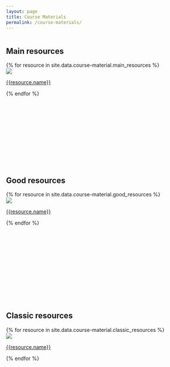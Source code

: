 ```yaml
---
layout: page
title: Course Materials
permalink: /course-materials/
---
```













<div style="width:100%; float: left">
    <div class="Course-material-pic-gallary">
        <h2>Main resources</h2>
        {% for resource in site.data.course-material.main_resources %}
        <div class="Course-materual--image-cover-container">
            <img src="{{ resource.pic | prepend: site.baseurl }}" class="Course-material--image-cover">
            <p><a href="{{resource.address}}">{{resource.name}}</a></p>
        </div>
        {% endfor %}
<br><br><br><br><br><br><br><br><br><br><br><br>
        <h2>Good resources</h2>
        {% for resource in site.data.course-material.good_resources %}
        <div class="Course-materual--image-cover-container">
            <img src="{{ resource.pic | prepend: site.baseurl }}" class="Course-material--image-cover">
            <p><a href="{{resource.address}}">{{resource.name}}</a></p>
        </div>
        {% endfor %}
<br><br><br><br><br><br><br><br><br><br><br><br><br>
        <h2>Classic resources</h2>
        {% for resource in site.data.course-material.classic_resources %}
        <div class="Course-materual--image-cover-container">
            <img src="{{ resource.pic | prepend: site.baseurl }}" class="Course-material--image-cover">
            <p><a href="{{resource.address}}">{{resource.name}}</a></p>
        </div>
        {% endfor %}
    </div>
</div>


















































































<!-- 


<p><big><big><big>Network security Books:</big></big></big></p>

<br>


<p><big><font color="red"> 1- Cryptography and Network Security: Principles and Practice Books by William Stallings </font><big>
<br><br>

<a href="https://github.com/mahdi-javid/computer-systems-security/raw/master/download/7th%20Edition-cryptography%20and%20network%20security%20stallings.pdf">
<img border="0" alt="Cryptography and Network Security: Principles and Practice (7th Edition) by William Stallings" src="https://github.com/mahdi-javid/computer-systems-security/blob/master/download/Cryptography%20and%20Network%20Security%20Principles%20and%20Practice%20(7th%20Edition)%20by%20William%20Stallings.jpg?raw=true" width="180" height="250" hspace="50">
</a>

Cryptography and Network Security: Principles and Practice (6th Edition) by William Stallings 
<a  href="https://github.com/mahdi-javid/computer-systems-security/raw/master/download/(DR.zeinab%20Movahedi)%5BWilliam_Stallings%5D_Cryptography_and_Network_Security.pdf">
<img border="0" alt="Cryptography and Network Security: Principles and Practice (6th Edition) by William Stallings" src="https://github.com/mahdi-javid/computer-systems-security/blob/master/download/Cryptography%20and%20Network%20Security%20Principles%20and%20Practice%20(6th%20Edition)%20by%20William%20Stallings.jpg?raw=true" width="180" height="250" hspace="50">
</a>


<a  href="https://github.com/mahdi-javid/computer-systems-security/raw/master/download/(DR.zeinab%20Movahedi)%20Cryptography%20and%20Network%20Security%20Principles%20and%20Practice%20Fifth%20Edition%20by%20William%20Stallings.pdf">
<img border="0" alt="Cryptography and Network Security Principles and Practice (5th Edition) by William Stallings" src="https://github.com/mahdi-javid/computer-systems-security/blob/master/download/Cryptography%20and%20Network%20Security%20Principles%20and%20Practice%20(5th%20Edition)%20by%20William%20Stallings.jpg?raw=true" width="180" height="250" hspace="50">
</a>


<br><br><br><br>
<p hspace="50"><font color="red">2- Network Security Essentials: Applications and Standards Books by William Stallings</font><br></p>
<a  href="https://github.com/mahdi-javid/computer-systems-security/raw/master/download/(DR.zeinab%20Movahedi)%5BWilliam_Stallings%5D_Network_Security_Essentials__A.pdf">
<img border="0" alt="Network Security Essentials: Applications and Standards (4thEdition) by William Stallings" src="https://github.com/mahdi-javid/computer-systems-security/blob/master/download/Network%20Security%20Essentials%20Applications%20and%20Standards%20(4thEdition)%20by%20William%20Stallings.jpg?raw=true" width="180" height="250" hspace="50">
</a>




<br><br><br><br>
<p hspace="50"><font color="red">3- Computer Networking: A Top-Down Approach Book by Jim Kurose</font><br></p>
<a  href="https://github.com/mahdi-javid/computer-systems-security/raw/master/download/fqo47.Computer.Networking.A.TopDown.Approach.6th.Edition.pdf">
<img border="0" alt="Computer Networking: A Top-Down Approach Book by Jim Kurose" src="https://github.com/mahdi-javid/computer-systems-security/blob/master/download/computernetworkingatop-downapproach6thedition-1-638.jpg?raw=true" width="180" height="250" hspace="50">
</a>



<br><br>

-->